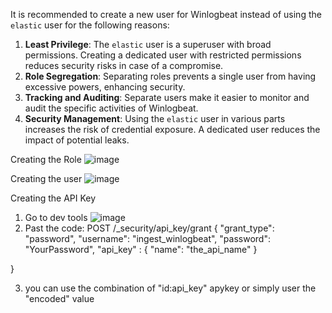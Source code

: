 It is recommended to create a new user for Winlogbeat instead of using the `elastic` user for the following reasons:
1. **Least Privilege**: The `elastic` user is a superuser with broad permissions. Creating a dedicated user with restricted permissions reduces security risks in case of a compromise.
2. **Role Segregation**: Separating roles prevents a single user from having excessive powers, enhancing security.
3. **Tracking and Auditing**: Separate users make it easier to monitor and audit the specific activities of Winlogbeat.
4. **Security Management**: Using the `elastic` user in various parts increases the risk of credential exposure. A dedicated user reduces the impact of potential leaks.

Creating the Role
![image](https://github.com/user-attachments/assets/066f3100-e02f-40e5-9417-1fb282817261)

Creating the user
![image](https://github.com/user-attachments/assets/d831aaf0-98c0-442e-8e13-588174e6c099)

Creating the API Key
1. Go to dev tools
![image](https://github.com/user-attachments/assets/712da44e-ca20-440b-8e74-f1f3c56223f3)
2. Past the code:
   POST /_security/api_key/grant
{
  "grant_type": "password", 
  "username": "ingest_winlogbeat",
  "password": "YourPassword",
  "api_key" :  {
"name": "the_api_name"
}
  
}

3. you can use the combination of "id:api_key" apykey or simply user the "encoded" value
